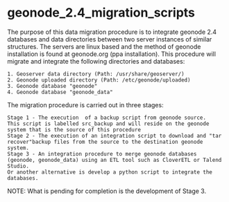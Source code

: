 # geonode_2.4_migration_scripts
The purpose of this data migration procedure is to integrate geonode 2.4 databases and data directories between two server instances of similar structures. The servers are linux based and the method of geonode installation is found at geonode.org (ppa installation). This procedure will migrate and integrate the following directories and databases:

	1. Geoserver data directory (Path: /usr/share/geoserver/) 
	2. Geonode uploaded directory (Path: /etc/geonode/uploaded)
	3. Geonode database "geonode"
	4. Geonode database "geonode_data"

The migration procedure is carried out in three stages:

	Stage 1 - The execution  of a backup script from geonode source. 
	This script is labelled src_backup and will reside on the geonode system that is the source of this procedure
	Stage 2 - The execution of an integration script to download and "tar recover"backup files from the source to the destination geonode system.
	Stage 3 - An integration procedure to merge geonode databases (geonode, geonode_data) using an ETL tool such as CloverETL or Talend Studio. 
	Or another alternative is develop a python script to integrate the databases.
	
NOTE: What is pending for completion is the development of Stage 3.

